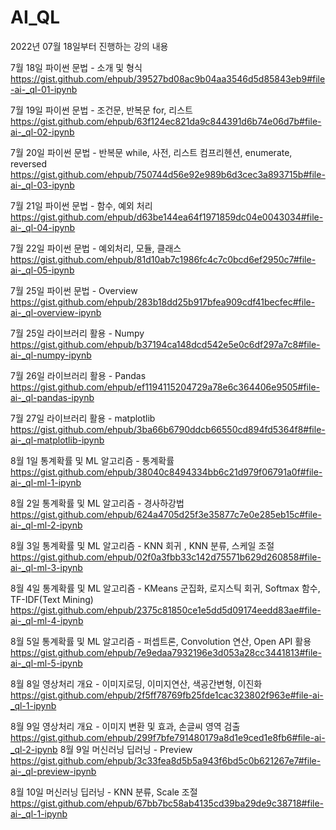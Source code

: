 # AI_QL
2022년 07월 18일부터 진행하는 강의 내용


7월 18일 파이썬 문법 - 소개 및 형식
https://gist.github.com/ehpub/39527bd08ac9b04aa3546d5d85843eb9#file-ai-_ql-01-ipynb

7월 19일 파이썬 문법 - 조건문, 반복문 for, 리스트
https://gist.github.com/ehpub/63f124ec821da9c844391d6b74e06d7b#file-ai-_ql-02-ipynb

7월 20일 파이썬 문법 - 반복문 while, 사전, 리스트 컴프리헨션, enumerate, reversed
https://gist.github.com/ehpub/750744d56e92e989b6d3cec3a893715b#file-ai-_ql-03-ipynb

7월 21일 파이썬 문법 - 함수, 예외 처리
https://gist.github.com/ehpub/d63be144ea64f1971859dc04e0043034#file-ai-_ql-04-ipynb

7월 22일 파이썬 문법 - 예외처리, 모듈, 클래스
https://gist.github.com/ehpub/81d10ab7c1986fc4c7c0bcd6ef2950c7#file-ai-_ql-05-ipynb

7월 25일 파이썬 문법 - Overview
https://gist.github.com/ehpub/283b18dd25b917bfea909cdf41becfec#file-ai-_ql-overview-ipynb

7월 25일 라이브러리 활용 - Numpy
https://gist.github.com/ehpub/b37194ca148dcd542e5e0c6df297a7c8#file-ai-_ql-numpy-ipynb

7월 26일 라이브러리 활용 - Pandas
https://gist.github.com/ehpub/ef1194115204729a78e6c364406e9505#file-ai-_ql-pandas-ipynb

7월 27일 라이브러리 활용 - matplotlib
https://gist.github.com/ehpub/3ba66b6790ddcb66550cd894fd5364f8#file-ai-_ql-matplotlib-ipynb

8월 1일 통계확률 및 ML 알고리즘 - 통계확률
https://gist.github.com/ehpub/38040c8494334bb6c21d979f06791a0f#file-ai-_ql-ml-1-ipynb

8월 2일 통계확률 및 ML 알고리즘 - 경사하강법
https://gist.github.com/ehpub/624a4705d25f3e35877c7e0e285eb15c#file-ai-_ql-ml-2-ipynb

8월 3일 통계확률 및 ML 알고리즘 - KNN 회귀 , KNN 분류, 스케일 조절
https://gist.github.com/ehpub/02f0a3fbb33c142d75571b629d260858#file-ai-_ql-ml-3-ipynb

8월 4일 통계확률 및 ML 알고리즘 - KMeans 군집화, 로지스틱 회귀, Softmax 함수, TF-IDF(Text Mining)
https://gist.github.com/ehpub/2375c81850ce1e5dd5d09174eedd83ae#file-ai-_ql-ml-4-ipynb

8월 5일 통계확률 및 ML 알고리즘 - 퍼셉트론, Convolution 연산, Open API 활용
https://gist.github.com/ehpub/7e9edaa7932196e3d053a28cc3441813#file-ai-_ql-ml-5-ipynb

8월 8일 영상처리 개요 - 이미지로딩, 이미지연산, 색공간변형, 이진화
https://gist.github.com/ehpub/2f5ff78769fb25fde1cac323802f963e#file-ai-_ql-1-ipynb

8월 9일 영상처리 개요 - 이미지 변환 및 효과, 손글씨 영역 검출
https://gist.github.com/ehpub/299f7bfe791480179a8d1e9ced1e8fb6#file-ai-_ql-2-ipynb
8월 9일 머신러닝 딥러닝 - Preview
https://gist.github.com/ehpub/3c33fea8d5b5a943f6bd5c0b621267e7#file-ai-_ql-preview-ipynb

8월 10일 머신러닝 딥러닝 - KNN 분류, Scale 조절
https://gist.github.com/ehpub/67bb7bc58ab4135cd39ba29de9c38718#file-ai-_ql-1-ipynb




